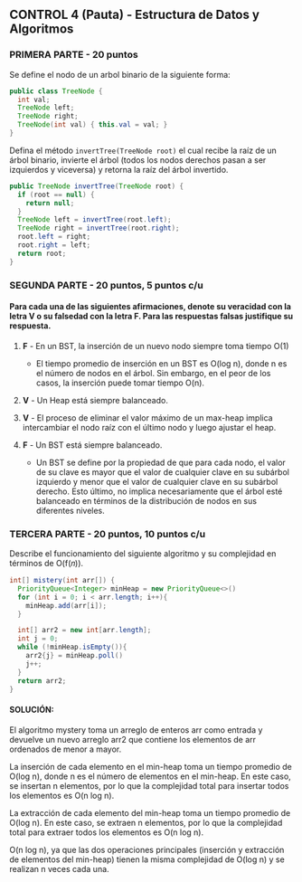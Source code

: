## CONTROL 4 (Pauta) - Estructura de Datos y Algoritmos

### PRIMERA PARTE - 20 puntos

Se define el nodo de un arbol binario de la siguiente forma:

```java
public class TreeNode {
  int val;
  TreeNode left;
  TreeNode right;
  TreeNode(int val) { this.val = val; }
}
```

Defina el método `invertTree(TreeNode root)` el cual recibe la raíz de un árbol binario, invierte el árbol (todos los nodos derechos pasan a ser izquierdos y viceversa) y retorna la raíz del árbol invertido.

```java
public TreeNode invertTree(TreeNode root) {
  if (root == null) {
    return null;
  }
  TreeNode left = invertTree(root.left);
  TreeNode right = invertTree(root.right);
  root.left = right;
  root.right = left;
  return root;
}
```

### SEGUNDA PARTE - 20 puntos, 5 puntos c/u

#### Para cada una de las siguientes afirmaciones, denote su veracidad con la letra V o su falsedad con la letra F. Para las respuestas falsas justifique su respuesta.

1. **F** - En un BST, la inserción de un nuevo nodo siempre toma tiempo O(1)

   - El tiempo promedio de inserción en un BST es O(log n), donde n es el número de nodos en el árbol. Sin embargo, en el peor de los casos, la inserción puede tomar tiempo O(n).

2. **V** - Un Heap está siempre balanceado.

3. **V** - El proceso de eliminar el valor máximo de un max-heap implica intercambiar el nodo raíz con el último nodo y luego ajustar el heap.

4. **F** - Un BST está siempre balanceado.

   - Un BST se define por la propiedad de que para cada nodo, el valor de su clave es mayor que el valor de cualquier clave en su subárbol izquierdo y menor que el valor de cualquier clave en su subárbol derecho. Esto último, no implica necesariamente que el árbol esté balanceado en términos de la distribución de nodos en sus diferentes niveles.

### TERCERA PARTE - 20 puntos, 10 puntos c/u

Describe el funcionamiento del siguiente algoritmo y su complejidad en términos de O(f(𝑛)).

```java
int[] mistery(int arr[]) {
  PriorityQueue<Integer> minHeap = new PriorityQueue<>()
  for (int i = 0; i < arr.length; i++){
    minHeap.add(arr[i]);
  }

  int[] arr2 = new int[arr.length];
  int j = 0;
  while (!minHeap.isEmpty()){
    arr2{j} = minHeap.poll()
    j++;
  }
  return arr2;
}
```

#### SOLUCIÓN:

El algoritmo mystery toma un arreglo de enteros arr como entrada y devuelve un nuevo arreglo arr2 que contiene los elementos de arr ordenados de menor a mayor.

La inserción de cada elemento en el min-heap toma un tiempo promedio de O(log n), donde n es el número de elementos en el min-heap. En este caso, se insertan n elementos, por lo que la complejidad total para insertar todos los elementos es O(n log n).

La extracción de cada elemento del min-heap toma un tiempo promedio de O(log n). En este caso, se extraen n elementos, por lo que la complejidad total para extraer todos los elementos es O(n log n).

O(n log n), ya que las dos operaciones principales (inserción y extracción de elementos del min-heap) tienen la misma complejidad de O(log n) y se realizan n veces cada una.
